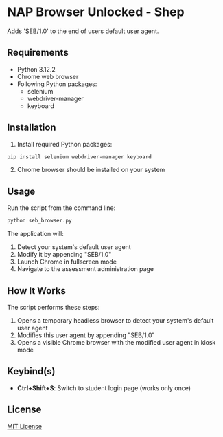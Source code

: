 # NAP Browser Unlocked - Shep

Adds 'SEB/1.0' to the end of users default user agent.

## Requirements

- Python 3.12.2
- Chrome web browser
- Following Python packages:
  - selenium
  - webdriver-manager
  - keyboard

## Installation

1. Install required Python packages:
```bash
pip install selenium webdriver-manager keyboard
```

2. Chrome browser should be installed on your system

## Usage

Run the script from the command line:
```bash
python seb_browser.py
```

The application will:
1. Detect your system's default user agent
2. Modify it by appending "SEB/1.0"
3. Launch Chrome in fullscreen mode
4. Navigate to the assessment administration page

## How It Works

The script performs these steps:
1. Opens a temporary headless browser to detect your system's default user agent
2. Modifies this user agent by appending "SEB/1.0"
3. Opens a visible Chrome browser with the modified user agent in kiosk mode

## Keybind(s)

- **Ctrl+Shift+S**: Switch to student login page (works only once)

## License

[MIT License](https://opensource.org/licenses/MIT)